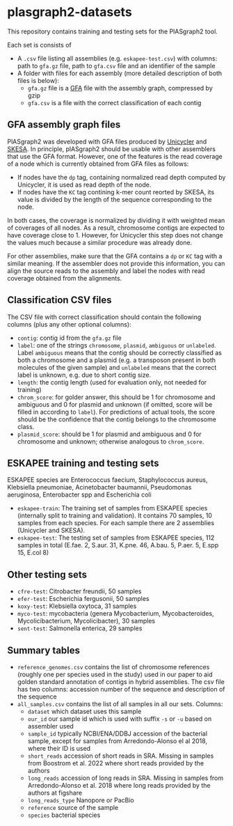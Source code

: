 # plasgraph2-datasets

This repository contains training and testing sets for the PlASgraph2 tool. 

Each set is consists of 

* A `.csv` file listing all assemblies (e.g. `eskapee-test.csv`) with columns: path to `gfa.gz` file, path to `gfa.csv` file and an identifier of the sample
* A folder with files for each assembly (more detailed description of both files is below):
  * `gfa.gz` file is a [GFA](http://gfa-spec.github.io/GFA-spec/GFA1.html) file with the assembly graph, compressed by gzip
  * `gfa.csv` is a file with the correct classification of each contig

## GFA assembly graph files

PlASgraph2 was developed with GFA files produced by <a href="https://github.com/rrwick/Unicycler">Unicycler</a> and <a href="https://github.com/ncbi/SKESA">SKESA</a>. In principle, plASgraph2 should be usable with other assemblers that use the GFA format. However, one of the features is the read coverage of a node which is currently obtained from GFA files as follows:

* If nodes have the `dp` tag, containing normalized read depth computed by Unicycler, it is used as read depth of the node.
* If nodes have the `KC` tag contining k-mer count reorted by SKESA, its value is divided by the length of the sequence corresponding to the node.

In both cases, the coverage is normalized by dividing it with weighted mean of coverages of all nodes. As a result, chromosome contigs are expected to have coverage close to 1. However, for Unicycler this step does not change the values much because a similar procedure was already done.

For other assemblies, make sure that the GFA contains a `dp` or `KC` tag with a similar meaning. If the assembler does not provide this information, you can align the source reads to the assembly and label the nodes with read coverage obtained from the alignments.

## Classification CSV files

The CSV file with correct classification should contain the following columns (plus any other optional columns):

* `contig`: contig id from the `gfa.gz` file 
* `label`: one of the strings `chromosome`, `plasmid`, `ambiguous` or `unlabeled`. Label `ambiguous` means that the contig should be correctly classified as both a chromosome and a plasmid (e.g. a transposon present in both molecules of the given sample) and `unlabeled` means that the correct label is unknown, e.g. due to short contig size. 
* `length`: the contig length (used for evaluation only, not needed for training)
* `chrom_score`: for golder answer, this should be 1 for chromosome and ambiguous and 0 for plasmid and unknown (if omitted, score will be filled in according to `label`). For predictions of actual tools, the score should be the confidence that the contig belongs to the chromosome class.
* `plasmid_score`: should be 1 for plasmid and ambiguous and 0 for chromosome and unknown; otherwise analogous to `chrom_score`.
  
## ESKAPEE training and testing sets

ESKAPEE species are Enterococcus faecium, Staphylococcus aureus, Klebsiella pneumoniae, Acinetobacter baumannii, Pseudomonas aeruginosa, Enterobacter spp and Escherichia coli

* `eskapee-train`:  The training set of samples from ESKAPEE species (internally split to training and validation). It contains 70 samples, 10 samples from each species. For each sample there are 2 assemblies (Unicycler and SKESA).
* `eskapee-test`: The testing set of samples from ESKAPEE species, 112 samples in total (E.fae. 2, S.aur. 31, K.pne. 46, A.bau. 5, P.aer. 5, E.spp 15, E.col 8)

## Other testing sets

* `cfre-test`: Citrobacter freundii, 50 samples
* `efer-test`: Escherichia fergusonii, 50 samples
* `koxy-test`: Klebsiella oxytoca, 31 samples
* `myco-test`: mycobacteria (genera Mycobacterium, Mycobacteroides, Mycolicibacterium, Mycolicibacter), 30 samples
* `sent-test`: Salmonella enterica, 29 samples

## Summary tables

* `reference_genomes.csv` contains the list of chromosome references (roughly one per species used in the study) used in our paper to aid golden standard annotation of contigs in hybrid assemblies. The csv file has two columns: accession number of the sequence and description of the sequence
* `all_samples.csv` contains the list of all samples in all our sets. Columns:
  * `dataset` which dataset uses this sample
  * `our_id` our sample id which is used with suffix `-s` or `-u` based on assembler used
  * `sample_id` typically NCBI/ENA/DDBJ accession of the bacterial sample, except for samples from Arredondo-Alonso el al 2018, where their ID is used
  * `short_reads` accession of short reads in SRA. Missing in samples from Boostrom et al. 2022 where short reads provided by the authors
  * `long_reads` accession of long reads in SRA. Missing in samples from Arredondo-Alonso et al. 2018 where long reads provided by the authors at figshare
  * `long_reads_type` Nanopore or PacBio
  * `reference` source of the sample
  * `species` bacterial species 